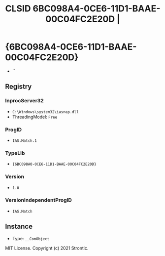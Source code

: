 ﻿---
title: "CLSID 6BC098A4-0CE6-11D1-BAAE-00C04FC2E20D | "
excerpt: What is COM-Object CLSID 6BC098A4-0CE6-11D1-BAAE-00C04FC2E20D?
---

# {6BC098A4-0CE6-11D1-BAAE-00C04FC2E20D}

* ``

## Registry


### InprocServer32

* `C:\Windows\system32\iasnap.dll`
* ThreadingModel: `Free`

### ProgID

* `IAS.Match.1`

### TypeLib

* `{6BC098A0-0CE6-11D1-BAAE-00C04FC2E20D}`

### Version

* `1.0`

### VersionIndependentProgID

* `IAS.Match`

## Instance

* Type: `__ComObject`

MIT License. Copyright (c) 2021 Strontic.


